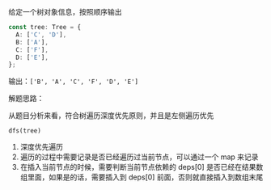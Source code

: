 给定一个树对象信息，按照顺序输出

```ts
const tree: Tree = {
  A: ['C', 'D'],
  B: ['A'],
  C: ['F'],
  D: ['E'],
};
```

输出：`['B', 'A', 'C', 'F', 'D', 'E']`

解题思路：

从题目分析来看，符合树遍历深度优先原则，并且是左侧遍历优先

`dfs(tree)`

1. 深度优先遍历
2. 遍历的过程中需要记录是否已经遍历过当前节点，可以通过一个 map 来记录
3. 在插入当前节点的时候，需要判断当前节点依赖的 deps[0] 是否已经在结果数组里面，如果是的话，需要插入到 deps[0] 前面，否则就直接插入到数组末尾
